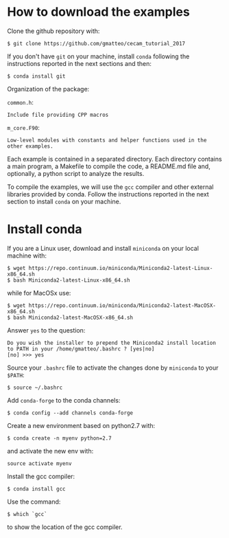 # How to download the examples

Clone the github repository with:

    $ git clone https://github.com/gmatteo/cecam_tutorial_2017

If you don't have `git` on your machine, install `conda` following the instructions
reported in the next sections and then:

    $ conda install git

Organization of the package:

`common.h`:

    Include file providing CPP macros 

`m_core.F90`:

    Low-level modules with constants and helper functions used in the other examples.

Each example is contained in a separated directory.
Each directory contains a main program, a Makefile to compile the code, a README.md file 
and, optionally, a python script to analyze the results.

To compile the examples, we will use the `gcc` compiler and other external libraries 
provided by conda. Follow the instructions reported in the next section to install `conda` on your machine.

# Install conda

If you are a Linux user, download and install ``miniconda`` on your local machine with:

    $ wget https://repo.continuum.io/miniconda/Miniconda2-latest-Linux-x86_64.sh
    $ bash Miniconda2-latest-Linux-x86_64.sh

while for MacOSx use:

    $ wget https://repo.continuum.io/miniconda/Miniconda2-latest-MacOSX-x86_64.sh
    $ bash Miniconda2-latest-MacOSX-x86_64.sh

Answer ``yes`` to the question:

    Do you wish the installer to prepend the Miniconda2 install location
    to PATH in your /home/gmatteo/.bashrc ? [yes|no]
    [no] >>> yes

Source your ``.bashrc`` file to activate the changes done by ``miniconda`` to your ``$PATH``:

    $ source ~/.bashrc

Add ``conda-forge`` to the conda channels:

    $ conda config --add channels conda-forge

Create a new environment based on python2.7 with:

    $ conda create -n myenv python=2.7

and activate the new env with:

    source activate myenv

Install the gcc compiler:

    $ conda install gcc

Use the command:

    $ which `gcc`

to show the location of the gcc compiler.
